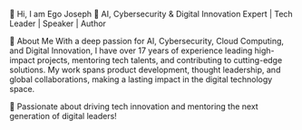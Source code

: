 👋 Hi, I am Ego Joseph
🚀 AI, Cybersecurity & Digital Innovation Expert | Tech Leader | Speaker | Author

🔹 About Me
With a deep passion for AI, Cybersecurity, Cloud Computing, and Digital Innovation, I have over 17 years of experience leading high-impact projects, mentoring tech talents, and contributing to cutting-edge solutions. My work spans product development, thought leadership, and global collaborations, making a lasting impact in the digital technology space.

🚀 Passionate about driving tech innovation and mentoring the next generation of digital leaders!
